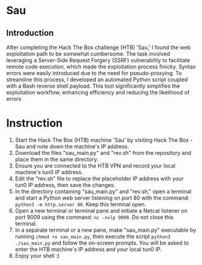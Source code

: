 # Sau

## Introduction

After completing the Hack The Box challenge (HTB) 'Sau,' I found the web exploitation path to be somewhat cumbersome. The task involved leveraging a Server-Side Request Forgery (SSRF) vulnerability to facilitate remote code execution, which made the exploitation process finicky. Syntax errors were easily introduced due to the need for pseudo-proxying. To streamline this process, I developed an automated Python script coupled with a Bash reverse shell payload. This tool significantly simplifies the exploitation workflow, enhancing efficiency and reducing the likelihood of errors

# Instruction 

1. Start the Hack The Box (HTB) machine 'Sau' by visiting Hack The Box - Sau and note down the machine's IP address.
2. Download the files "sau_main.py" and "rev.sh" from the repository and place them in the same directory.
3. Ensure you are connected to the HTB VPN and record your local machine's tun0 IP address.
4. Edit the "rev.sh" file to replace the placeholder IP address with your tun0 IP address, then save the changes.
4. In the directory containing "sau_main.py" and "rev.sh," open a terminal and start a Python web server listening on port 80 with the command: ```python3 -m http.server 80```. Keep this terminal open.
5. Open a new terminal or terminal pane and initiate a Netcat listener on port 9009 using the command: ```nc -nvlp 9009```. Do not close this terminal.
6. In a separate terminal or a new pane, make "sau_main.py" executable by running ```chmod +x sau_main.py```, then execute the script ```python3 ./sau_main.py``` and follow the on-screen prompts. You will be asked to enter the HTB machine's IP address and your local tun0 IP.
7. Enjoy your shell :)



